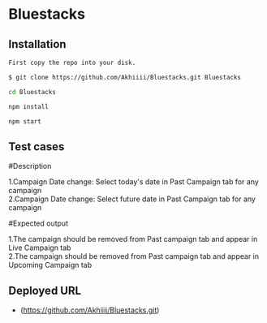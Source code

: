 # Bluestacks

## Installation

```bash
First copy the repo into your disk.

$ git clone https://github.com/Akhiiii/Bluestacks.git Bluestacks

cd Bluestacks

npm install

npm start   
```
## Test cases 

#Description	

1.Campaign Date change:	Select today's date in Past Campaign tab for any campaign	 <br />
2.Campaign Date change:	Select future date in Past Campaign tab for any campaign	 <br />

#Expected output

1.The campaign should be removed from Past campaign tab and appear in Live Campaign tab <br />
2.The campaign should be removed from Past campaign tab and appear in Upcoming Campaign tab <br />

## Deployed URL
 * (https://github.com/Akhiiii/Bluestacks.git)
